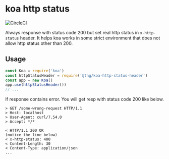 koa http status
======
[![CircleCI](https://circleci.com/gh/teambition/koa-http-status-header.svg?style=svg)](https://circleci.com/gh/teambition/koa-http-status-header)

Always response with status code 200 but set real http status in `x-http-status` header. 
It helps koa works in some strict environment that does not allow http status other than 200.

## Usage
```js
const Koa = require('koa')
const httpStatusHeader = require('@tng/koa-http-status-header')
const app = new Koa()
app.use(httpStatusHeader())
// ...

```

If response contains error. You will get resp with status code 200 like below.
```
> GET /some-wrong-request HTTP/1.1
> Host: localhost
> User-Agent: curl/7.54.0
> Accept: */*

< HTTP/1.1 200 OK
(notice the line below)
< x-http-status: 400
< Content-Length: 30
< Content-Type: application/json
...
```
